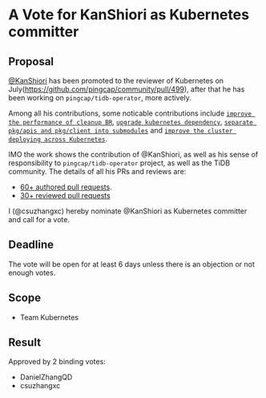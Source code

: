# A Vote for KanShiori as Kubernetes committer

## Proposal

[@KanShiori](https://github.com/KanShiori) has been promoted to the reviewer of Kubernetes on July(https://github.com/pingcap/community/pull/499), after that he has been working on `pingcap/tidb-operator`, more actively.

Among all his contributions, some noticable contributions include [`improve the performance of cleanup BR`](https://github.com/pingcap/tidb-operator/commit/7cc504d63cd4882a9c01c3f567b16d624e477e20), [`upgrade kubernetes dependency`](https://github.com/pingcap/tidb-operator/pull/4161), [`separate pkg/apis and pkg/client into submodules`](https://github.com/pingcap/tidb-operator/pull/4134) and [`improve the cluster deploying across Kubernetes`](https://github.com/pingcap/tidb-operator/pull/4252).

IMO the work shows the contribution of @KanShiori, as well as his sense of responsibility to `pingcap/tidb-operator` project, as well as the TiDB community. The details of all his PRs and reviews are:

* [60+ authored pull requests](https://github.com/pingcap/tidb-operator/pulls?q=is%3Apr+author%3AKanShiori+).
* [30+ reviewed pull requests](https://github.com/pingcap/tidb-operator/pulls?q=is%3Apr+reviewed-by%3AKanshiori)

I (@csuzhangxc) hereby nominate @KanShiori as Kubernetes committer and call for a vote.

## Deadline

The vote will be open for at least 6 days unless there is an objection or not enough votes.

## Scope

* Team Kubernetes

## Result

Approved by 2 binding votes:

* DanielZhangQD
* csuzhangxc
